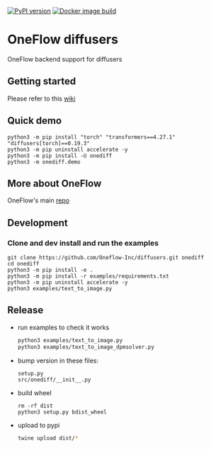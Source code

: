 [![PyPI version](https://badge.fury.io/py/onediff.svg)](https://badge.fury.io/py/onediff)
[![Docker image build](https://github.com/Oneflow-Inc/diffusers/actions/workflows/sd.yml/badge.svg)](https://github.com/Oneflow-Inc/diffusers/actions/workflows/sd.yml)

# OneFlow diffusers

OneFlow backend support for diffusers

## Getting started

Please refer to this [wiki](https://github.com/Oneflow-Inc/diffusers/wiki/How-to-Run-OneFlow-Stable-Diffusion)

## Quick demo

```
python3 -m pip install "torch" "transformers==4.27.1" "diffusers[torch]==0.19.3"
python3 -m pip uninstall accelerate -y
python3 -m pip install -U onediff
python3 -m onediff.demo
```

## More about OneFlow

OneFlow's main [repo](https://github.com/Oneflow-Inc/oneflow)

## Development

### Clone and dev install and run the examples

```
git clone https://github.com/Oneflow-Inc/diffusers.git onediff
cd onediff
python3 -m pip install -e .
python3 -m pip install -r examples/requirements.txt
python3 -m pip uninstall accelerate -y
python3 examples/text_to_image.py
```

## Release

- run examples to check it works

  ```bash
  python3 examples/text_to_image.py
  python3 examples/text_to_image_dpmsolver.py
  ```

- bump version in these files:

  ```
  setup.py
  src/onediff/__init__.py
  ```

- build wheel

  ```
  rm -rf dist
  python3 setup.py bdist_wheel
  ```

- upload to pypi

  ```bash
  twine upload dist/*
  ```
